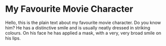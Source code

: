 
# My Favourite Movie Character 

Hello, this is the plain text about my favourite movie character. Do you know him?
He has a distinctive smile and is usually neatly dressed in striking colours.
On his face he has applied a mask, with a very, very broad smile on his lips.

